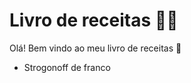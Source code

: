 # Livro de receitas :man_cook:

Olá! Bem vindo ao meu livro de receitas :wave:

- Strogonoff de franco